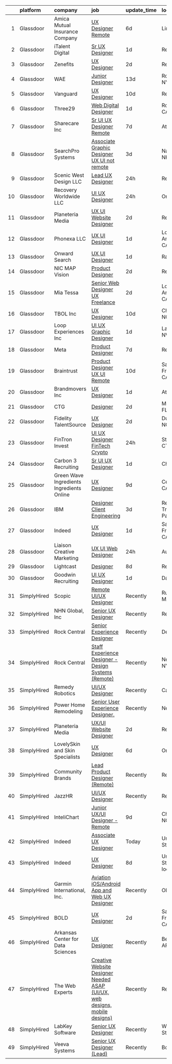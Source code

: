 

|    | platform    | company                                   | job                                                                                                                                                                                                                                                                                                                                                                                                                                                                                                                                                                                                                                                                                                                                                                                                                                                                                                                                                                                                                                                                                                                                                                                                                                                                                                                                                                                                                                                                                               | update_time   | location                   |
|---:|:------------|:------------------------------------------|:--------------------------------------------------------------------------------------------------------------------------------------------------------------------------------------------------------------------------------------------------------------------------------------------------------------------------------------------------------------------------------------------------------------------------------------------------------------------------------------------------------------------------------------------------------------------------------------------------------------------------------------------------------------------------------------------------------------------------------------------------------------------------------------------------------------------------------------------------------------------------------------------------------------------------------------------------------------------------------------------------------------------------------------------------------------------------------------------------------------------------------------------------------------------------------------------------------------------------------------------------------------------------------------------------------------------------------------------------------------------------------------------------------------------------------------------------------------------------------------------------|:--------------|:---------------------------|
|  1 | Glassdoor   | Amica Mutual Insurance Company            | [UX Designer   Remote](https://www.glassdoor.com/partner/jobListing.htm?pos=114&ao=1110586&s=58&guid=0000018248bc723993bd293bcd94bd38&src=GD_JOB_AD&t=SR&vt=w&cs=1_2e4d4ed7&cb=1659077686254&jobListingId=1008023152099&cpc=C891152315FA1AD8&jrtk=3-0-1g94bosisjfn8801-1g94bosjbi14k800-45ca01829f84c6f7--6NYlbfkN0DHNsmo6-l5VPEcn0_qUKkjeVx5zfr-x0vwZbi1T4ZBycdf6Jx9Tpj7qckzafRgtcLXdLnxyfmGRzNwjI9YJwsqadLqFdxv6lRP2OBL1QWsxcqwrNLEH9JQf1guwoWx9Co_zfsFmHLjE5O-086nq_43Im-bxeZhuLy022DRje_OCdrWmKee86TwLqaWFPpNcYouGFXGAtz2XJ4TnJhhg6eS4AvQc3yVR7_M4CZmxpCoSLxXfIeG4yy_cW9CZi6qjVIPPXTncX0djCFPIAjH0qXqWO65Ln80PAPRPOEQNgQDZrBfsPyLqyswB_T2T6nYX78M3U8kmeANmORQWr7WWf1w9lTHWzBJX88ee-pzikekfhTdEuL5h0hwvCVDNlFEbUYBVkOG5LXvMhJ8gHGGazBMcWw9I0Jna8otegKj9xXUd0zRA0sBMs6VDYuLrP92mmoRlhaXtOWCaN_Oh87WPpp_quXKPyRisk59QpxtNUU-rFTXzJik_aJ_9Mu7qMaokAz0nk8xO4RnD3UvPEtxQg2CyInUTqoTmgqTvrvYPkm_vGge3CLRcDlsW16eUt6jge-f9rzcg6RPe_8wfZIz9I_o5HHte_jpfJCubzPPWCcXRnLslUsk998LbiXRQqk6VgMKML_GYT0FqCm7Ii2p4BN2485eID0xFE2pXMOLNV7fWECTxPpEHi_CqYDp_3JTo2VrunquDpAyDx0kTP_M-tet7Z8fJtirLCs3FVgfWQKNmn9fxX5B7pmRJHXV06BW_A1AZEfDi-AdhG8qnfYLF9W84RlqP60mARU%3D)                                                                                                                                                                                                                                                                                                                                          | 6d            | Lincoln, RI                |
|  2 | Glassdoor   | iTalent Digital                           | [Sr  UX Designer](https://www.glassdoor.com/partner/jobListing.htm?pos=124&ao=1110586&s=58&guid=0000018248bc723993bd293bcd94bd38&src=GD_JOB_AD&t=SR&vt=w&ea=1&cs=1_bb717755&cb=1659077686258&jobListingId=1008033308291&cpc=334ABAF5D42DC775&jrtk=3-0-1g94bosisjfn8801-1g94bosjbi14k800-636ba47d1905195e--6NYlbfkN0CeDSXwB7gU9Sbvj438_nxc8XYZ-GVbghdxoISwKgEPtArCJfTpwTaBrulYoaOhMc-7HhQPIwdkortNFVZa3Ak3WIUFU9uu2L7F6Edwwm1fx35GDgxQ0bBVEXUOti7xzOHf2wm8puwI-KlrsAg8g3DxkGu7eWtxJCgqibXpNe948IqLzk5XmeQzAqbeMFDnWfP6IqdN3EpltBspop2Z2LW9tqCs9mt9lq6BBluvRaYGxtcq0kbNXsrDaD502ZSy7EsaKnnWo0PELyTvmryj1Pbv2yMAN3E4bp_jsnTQjDU0AaWOuQasIsJWGf6fQtwlwpUSodC3ooGeZH7UVOJflWDZcSWbyir81YFFMJPr6wXH2c-t_3dripuryIJdAaUoFFjUgZhS8qUyABGmDit-mI3XWHsYleNQ8U5AXn0NWeS4tRnQ1aDZMXY0px_rwJ35fjFGjJ3Oxox1Fq5VaCZst7CgAzxcSlleV-H8aXgfkD-_vFt0FVDvKLM4KUbKO9qJFw0%3D)                                                                                                                                                                                                                                                                                                                                                                                                                                                                                                                                                                                                                                          | 1d            | Remote                     |
|  3 | Glassdoor   | Zenefits                                  | [UX Designer](https://www.glassdoor.com/partner/jobListing.htm?pos=115&ao=1110586&s=58&guid=0000018248bc723993bd293bcd94bd38&src=GD_JOB_AD&t=SR&vt=w&ea=1&cs=1_dd715ad0&cb=1659077686256&jobListingId=1008030476790&cpc=56C4EA4A1A191A49&jrtk=3-0-1g94bosisjfn8801-1g94bosjbi14k800-817899e02a15b526--6NYlbfkN0BP7N8pYsNWMWBMaWl8ZL7hgGB0AUGZOiHnEaoLHNDW9ROvVNa_h-O2VgHJxwiiK0EddK-2tsEn7g2Pl4FJZreyJaNuaWZKfgHyf8kZ17BjZKFvkiG0fHh_zd5iBX4nZP02WwC8DqDKxbPqXVxzLe1nTIUtK1upaDjoVAxCrLTmUJvCJwS70CQooV0a2rn2zlTgMvJpeLAhLHJh5sSzeDpLhM3EarKlpoKiGYKDxk45zXuF-2qaAWLNB6xSMMAuiPvCrnZ2csApqZqzuRwWyHG45jBOcLpLRkZwXCYwKPpAkFRtUU7AAWyw5JoDQaMRv6WX7fimZO8AyCIHE67pQ1EotN5OyHupvt0vMBS0Tt1Kj79wn1eqJ51mJ_y85OyBFvXSy73QvzeHFO5FW3-qBOLBeUTSEaiNrCcLgahb3sIT5ciZ0i76Lr0atxEXaqsHt1Q2liMdQ3Px6Gn5Pd9EdLtBLTFAca3gWxbyPqyNxBpfo0hnGKGpf0FZZUUGqnIl2eH2eZKO6wYYvA%3D%3D)                                                                                                                                                                                                                                                                                                                                                                                                                                                                                                                                                                                                                                | 2d            | Remote                     |
|  4 | Glassdoor   | WAE                                       | [Junior Designer](https://www.glassdoor.com/partner/jobListing.htm?pos=103&ao=1110586&s=58&guid=0000018248bc723993bd293bcd94bd38&src=GD_JOB_AD&t=SR&vt=w&ea=1&cs=1_d5fcde5d&cb=1659077686252&jobListingId=1008008063232&cpc=0C1A14C72F2C651E&jrtk=3-0-1g94bosisjfn8801-1g94bosjbi14k800-0fd0313dfadfda3f--6NYlbfkN0Bl9QJxqCZcWcAyXa034HOvbvet4oZucNDN581_ynRfl1w4Z2vSbYLN9J-8UY_LNbirN5LLMGGnfSm2GNK07V-OSMHUkmOZFMzFfWXYH6DJqvANaaMLJ95AT8p4PdhW1XjmjR4b1ATq8P0epZSo0-R2HIhlFQJv7-4Ni8BDirUv9df_aJSLsPfPudWJlc1Dq5E2uH-G9pnyugXqvfWcJQ4aXZdGl5BZiMOExgBlkU7ij09OI2P_Imb-d676qbnkTl4xB0k9wfupSwC0XjEpE-hDVMR1-k3FQPJJQlDQLwFXtOgzw-ar1Fn64nzq2f_GITgcjTIbhcD6GIUfdcT-4VpltDglh2JqhZoMJLepgIe7bS0d_cTrCQZn0azHnEC3ReozaVdNUnWdV63RTzpEKT2Hr__b3_ZSTiyW9cH3BEC1tWJeGCUh5egHDb6oCYV48dHqwe9abbjyqm7tRuTxffyUlcyaq8wM-Xf-_cxRGVa07lt5T-cJaYX9DblGYYRJ45o%3D)                                                                                                                                                                                                                                                                                                                                                                                                                                                                                                                                                                                                                                          | 13d           | Rochester, NY              |
|  5 | Glassdoor   | Vanguard                                  | [UX Designer](https://www.glassdoor.com/partner/jobListing.htm?pos=127&ao=1110586&s=58&guid=0000018248bc723993bd293bcd94bd38&src=GD_JOB_AD&t=SR&vt=w&cs=1_748e1f17&cb=1659077686258&jobListingId=1008012719121&cpc=B101C867B3EF2D75&jrtk=3-0-1g94bosisjfn8801-1g94bosjbi14k800-ca902f2d715a43cb--6NYlbfkN0BWQs_M7ZA8XLbIFWVw-PYcVVEPryqVLyWhKaEKPskHy2YkbHyHJDwBFABfX2IzFJUFRIsxY7z-4KfcKbQhDNfGzPyTZgFL2yMW2TdbHptY5QmfxjoI23w9jMOtnl386Kp-2yF5KAlHVin6fjtTo9FpGMuvuo1aBx15Qf890HmH5-4pYO46pMhNyAik0YYnH6WSZ-1_xvH74qQHeTYVxg0waRg7TS2ubK8w-f9LRNmxxFvIgsaTmEcQQZSZi_YI1ExSYFZ-ZTpLAA7kYjMkvIS_2Emk2QkXBK_44DSl6_DJ6HgGLUobs9rTgjxbrPZ8pZracQDZbtjlTSPT0YKW2WUa7W1-mJXN0Y12kMMhc6wsXxl1VTbnfxLRf_OS_OqhHRhbtdiOJCidmvy2ccchFHIOFMS7t4vAZe1cNn0gZ-QV3xaotjVcr3WUmu3VBSp84KUahIjZLPj0S_lMUGB8bXgL0wXmmP3Ftj56pncjr-HdU50os9Mta1h2tEylF-Etn-hz2ns4Y0pIEvVtd-Cz5BiOZQWyuadIwSVXgCAS_6mwpHRReKVYat36KI2Htr0XFzjWqx5vq3BwbWK1BjzC9k8oLr6FMDkTtxnhWme7bg3ixdv3VIzXjYnO6_uoPGx2xhNk-UB5d7vXtsVpzPcgLiI5hPygPvHnP_hxhTLPpU-INOILsOTza8dMXlGCE2G9EB2CEmAdyDjEemQyR4BB61LWn24GeGoj1naESVIPm13MLuoLxAymkT-pzCem7NypDbqWhWA_WafjuEIwwDpeFtAs9rCtLjZg3rjY5Cwh-o8j5WgCFS7qjoHTyM466oTAHlO4OBpgJ_-KdwQeUK3fJjDgFj_LijvVXYin3Dmntvd5tsjZuEdVftd0dVXCjbZvxDguW9y5ORX6IQlLlVyNVS6laVh7J_nhVSi8G8oE_OuBvNGo4vwk8Vv9OvJh4YxkGPLqs1epO99cjS1k8D1ZRS7xjwgituzspu8uag8ZZqYMk6rO2dBCqKdwW7GvkD8rcAUpVXvinf5NLQ%3D%3D)                                                                                                     | 10d           | Remote                     |
|  6 | Glassdoor   | Three29                                   | [Web   Digital Designer](https://www.glassdoor.com/partner/jobListing.htm?pos=122&ao=1110586&s=58&guid=0000018248bc723993bd293bcd94bd38&src=GD_JOB_AD&t=SR&vt=w&ea=1&cs=1_5061af29&cb=1659077686257&jobListingId=1008033183226&cpc=AF02A54CD0F60729&jrtk=3-0-1g94bosisjfn8801-1g94bosjbi14k800-3471e0fb78ef8fea--6NYlbfkN0BTT1lo8Jwdy_hu5PBsWOg-OgEs4ry3bvHurgSPaoaOHMrQ5kC19dgYOFzcPvQYOKHhp60c6Xch6Gn5kZAuITtITQIiewKyEJTgBxaC2lya7FuisoGkrTfVnRz2GZw7oF528M81WcDSTk1Y7522a9sTlTw_pDm5pQS1FbGfGm2qWUmQCyH2NaVebnnIhkDFCc4JTPFLcsGkFeICamOVhwVTvHXmZWNEeVcUH-ngjHnQKcrLRRfGUKkabcysHY_VzREP1f5t2IIkcAx0jjB4LccG-w7WsJ2I969anYj-lSnFE8AZaozQFyRPyaoj9h1xPMoJWlPxieOwZwasXkbxEz38-i9EbXQ8676naOKhWh_5kc00iSLH8PY_cjJBQBGSccoe2mMhvMzTg_tMhqF_qQ-pDEbovyqSTcMGKkCOnOV1-7ARoK5ajx5wdHpqFLrQ0qnylXllqOC_2SNwfFwbc-WE8Ht7QEaLhwaB4WSDAuVTGQJsgsNSkmiq6ctanduzNh5zg4hBD5IfzQ%3D%3D)                                                                                                                                                                                                                                                                                                                                                                                                                                                                                                                                                                                                                     | 1d            | Roseville, CA              |
|  7 | Glassdoor   | Sharecare Inc                             | [Sr  UI UX Designer   Remote](https://www.glassdoor.com/partner/jobListing.htm?pos=116&ao=1110586&s=58&guid=0000018248bc723993bd293bcd94bd38&src=GD_JOB_AD&t=SR&vt=w&ea=1&cs=1_144846d7&cb=1659077686256&jobListingId=1008019944627&cpc=14D5209370AEC984&jrtk=3-0-1g94bosisjfn8801-1g94bosjbi14k800-9c5f2bb863b20607--6NYlbfkN0CD1hBfWsBw5DM-YDGAaMep4uvZgqlruHo5sjceRFS_Kd4jXnpZREDJtd83C4OGlwRKyrTH7goPOO-O4-xf8fPSkzc9FsGROlbO6-EFoISCtotBulWkyd1gBEvcUVT_1PsGBqNHtr9kFGgx7dz2mAXT0UU1PFyVDP29zL4-m23oXi_DLuAWkUNcBjeQbyrdFD1ap1h2vic6w_9epRVnJ_A3CSaS7JhIMVOVKN0lOOIWOipIKjxH7irArzAMwu0kKZzTvoM6eFTreKomugZoggvyW1mptba0sBNaWkixriZkdHmTK7Yy8-iGmghhhq84mxU20JPOEj0dR5j0uI37qhszyGSy47zajuj0xHQQ-JthmXuDIzLO8bD5s6KzZt3t2nX_xXQgNohzkVZhNP9XDpiI7qXdGgSgNxiiNVlzDpZYhD-27sF71fgMj9nWFQXBo3lrH9RfHWPnd5iFXEJaCHkKGyxiIjnIE5WuoMUrQSTPVsjlmC0l5qAev5eIdmmroYCGmrk89NQj_y4DKfYtdaYnf8FraiHBeG7teLRxJ-LfCMK873I6cZ9WC6CacyKspdY19UbVvZ0tNsJ5nDx2Qwg_pJRFw32iKyNl7f4Fk2bPwzTtgv8jEyojNK-ChcI-Gupt00Y64WmYsg%3D%3D)                                                                                                                                                                                                                                                                                                                                                                                                                                                                                | 7d            | Atlanta, GA                |
|  8 | Glassdoor   | SearchPro Systems                         | [Associate Graphic Designer UX   UI  not remote ](https://www.glassdoor.com/partner/jobListing.htm?pos=105&ao=1110586&s=58&guid=0000018248bc723993bd293bcd94bd38&src=GD_JOB_AD&t=SR&vt=w&ea=1&cs=1_e66119e1&cb=1659077686252&jobListingId=1008028720009&cpc=B6E9EE473EF69035&jrtk=3-0-1g94bosisjfn8801-1g94bosjbi14k800-94a861cca04ca9d6--6NYlbfkN0BywnJtgUhyVrzYrR77rHNUdIT9u5yxXZbdgWBt5g5sCBSi88cBpHMe14fJxK9MYazYBjrgvfcBlD-oHDBtjJSvrxTKz4447gedthALRir3b8gluGe6vLqdyHcA7c_DKs0c7p7qtPj11iuNKqwMH5Q2N6GsagBD2wt4uaIWo2RCD5YKU8Cox8VFSrLJ7pmpD7f5whHWEg4z0Ef8Sor4jqUGD5R-e5uSheHr0MEWlSOIpWruTlI_oZkCYsBr4OJePS_Z4h3rCOe_c_7wrNCKlA2Ia1UVZKLiv0JOvK9xs0bPhZiwHvBYV7coD_UyBUOjoOeRZ9xt1L0KtLrjPoIXRxdyKwE18F82rwqapYIPNwf2rIvEDCjFbM12q4lTynj4b5gJI7OgBOblshqh-2WlwTaYVZTv0y5Zc1QiLA-mJ0cPF3YqOnkviSSt9bWk_m9DADc-_pHwZNl9a17uN0RmC2S7HYP_AT1q-qHO-JP_Yg0OPb8h1yTW9q_S3B4OVrgShoU5zVmQCaiibQ%3D%3D)                                                                                                                                                                                                                                                                                                                                                                                                                                                                                                                                                                                            | 3d            | Nashua, NH                 |
|  9 | Glassdoor   | Scenic West Design  LLC                   | [Lead UX Designer](https://www.glassdoor.com/partner/jobListing.htm?pos=102&ao=1110586&s=58&guid=0000018248bc723993bd293bcd94bd38&src=GD_JOB_AD&t=SR&vt=w&ea=1&cs=1_ae1bbbcb&cb=1659077686252&jobListingId=1008036877562&cpc=E04C949A9101C6A2&jrtk=3-0-1g94bosisjfn8801-1g94bosjbi14k800-1fc4c6a5eb9924fa--6NYlbfkN0Di20U8kyODQb6-AO2Vji-gz3AZLHnbpBo966FLagvruq3rFILu0QvD_MFJscuONbQc4X14QLn19whElMW3L8BZmA-unlObSF4qF3Wy0uage3Egp6YJkdXUO2pI686IWT7n9qWXh-s71Fh6UmPw82-w4a0qhnUv0sph1qcnfHheovLhdIAyDQFPsVxBegH94-4QBRCmwohQvUUxuRoik0wjsZkN261sWPYEtPtwtjdWRTWXSLWOYV78XAB7hNNwGMPOaZagT7wnDKAy8j-VBrdv5mt1PBzxTiUjoNLfFO8RtPNO1-GhWLqcO87NE8WSHmKIXi-jgUwK9Z7Q1WuAk7783j7h9rP6Br02zPLQE5GduJngrs8v9aCouxNiIAtoyjmGDesFt5nMj6X2IpFkycnwYeSlGodFeN8PCe6-49po5FwStXq-Djq5n5ZtaKwf7WxUZHTVLjVxtCLrnGp6clU-aaxuPOOHfNI%3D)                                                                                                                                                                                                                                                                                                                                                                                                                                                                                                                                                                                                                                                                         | 24h           | Remote                     |
| 10 | Glassdoor   | Recovery Worldwide LLC                    | [UI UX Designer](https://www.glassdoor.com/partner/jobListing.htm?pos=104&ao=1110586&s=58&guid=0000018248bc723993bd293bcd94bd38&src=GD_JOB_AD&t=SR&vt=w&ea=1&cs=1_d5b773a6&cb=1659077686252&jobListingId=1008035610100&cpc=63E4514951618C5C&jrtk=3-0-1g94bosisjfn8801-1g94bosjbi14k800-d31d8985b4c033cf--6NYlbfkN0BDkNuU8b5rlCxw4SRitkilEkBrYaZkLJqE-OhKI3UllqNI1NX18fok1ht08sqPq6g1PXZEblwAzm0p2NzBinWe-6P4DWoPp1dNNvu_7c51EBgTsM6oMYfbahKmWweRJIxCBQ8ayWUfQGyO-9FBxwaCIMaXHzVS6go7Ur80wwJi7BIpH-oWsyb-aNvyCeLviGPcWz0gSBz63RZJ0wnePzmBv_dDTDe4OeQE7WdHwF0jEr5fsFF-0SzEi07i1FeVhU1xfll2ks5dMGi09f_-yK2sZJtzJ6N3LaF-k6REpUsK8Om5rnjDXfj9Ogoh83UVh8foVflyWd8zweINMDkevRMX0U25n8rOBX9q9ArSasG02cOZDLpKgHsRiZTumdNP8iLw6GQ7C9F6IJ9xbXXnBODBAiRa_JH0uO4Ts6DkK2U-8p3NCgri3XPDveisrFiAiLDvxHqdH_y0I7fBXXXJBRw_zCvFTt47ng8BTb_dHtp0RqYzUqqUh5OM_WgO9_z2WYP0SHmEyLhZNg%3D%3D)                                                                                                                                                                                                                                                                                                                                                                                                                                                                                                                                                                                                                             | 24h           | Orlando, FL                |
| 11 | Glassdoor   | Planeteria Media                          | [UX UI Website Designer](https://www.glassdoor.com/partner/jobListing.htm?pos=106&ao=1110586&s=58&guid=0000018248bc723993bd293bcd94bd38&src=GD_JOB_AD&t=SR&vt=w&ea=1&cs=1_c7757ced&cb=1659077686253&jobListingId=1008030891047&cpc=0C139D4CAD5A6DB2&jrtk=3-0-1g94bosisjfn8801-1g94bosjbi14k800-9928f54ed5626d02--6NYlbfkN0BdDHiSlq2TKVYTvK036ioTcRDjelCKzvFOpLFiF--0iUzYErW7nnYgNAXrtKLT1O6iwDhKy5NPisvzS1L5xsHe2VDXjmZ_c-bPQguUzX2znGFLdNv5zICoFU0LT5sMnsyd7ypt24gNHZwqIdMCnd8Jp7szqHW_XVNwNHyyeEmOVz0LdbSi_BSg0s8t94poOzuC49XLkLeerHVOMiqC4N7mktmSNx7GB5VuoTRZPud-7cvFpQ91AKmi_uOg0_iejIKA9pKsqOhP0zLbnzg1ml4Eo1FNFUQ0QMGCe6-J9j2CfDPsMy6DHWyOSUXw0KRt0EwA42bi0B4PnJRaffySqDJyfEpDtkIZDj8hQGufHLRIiZx45nxy7gSlNXiaRCQ8KzuKbl-gREEK_fqYmtigo4eKNXN5YZB0cEcyhpSDln32h8JhrT2QkgJCA_-18r0TlDn9u-J0SE1OsJsKxLuDNYglKimFqJ_yjQqwc13yIEIY98Mi65mrDfr2TkliNHjxRoM%3D)                                                                                                                                                                                                                                                                                                                                                                                                                                                                                                                                                                                                                                   | 2d            | Remote                     |
| 12 | Glassdoor   | Phonexa  LLC                              | [UX UI Designer](https://www.glassdoor.com/partner/jobListing.htm?pos=128&ao=1110586&s=58&guid=0000018248bc723993bd293bcd94bd38&src=GD_JOB_AD&t=SR&vt=w&ea=1&cs=1_455415a6&cb=1659077686258&jobListingId=1008033061517&cpc=32EE424DE2B657EB&jrtk=3-0-1g94bosisjfn8801-1g94bosjbi14k800-7f9ed13c890fbb94--6NYlbfkN0AMLn6zu5ORAjXLz7kGUhjB6HayqlOajU_kbA5Z-CMCwi2WsBbU8Pi9OrRlcF-PW2zA0um912iEdUJduQY3Z4u-DsEmKbaaZjmhWEuk-eyRwk4MSoBSwSkg7B1_d1sxW7wKaxhXfswLjBZyqKJAktFBBBh2fN9MrF30tOxm8X0apya9rvhNZ92-xWV7NVkvg0SEtthyyHBdFvB7WmXH1yguepvuCLtcN3jcANMK-3J22yIb2iWB1PlGOAm91-CPU-SfMfIZ5YUvvBXraKiRVFEzFR16ws6su2W4j8tK5hMbD6TpyzE_yhwSIXCktxfDwZpuQ7iQy-_H0zk9gzEvbdBVTepDD9hdIziE89xCK_sO_Bhq9QTyKrmlwdiBLje82nPXciMlMKwQzDX1eHsl2T2ByjPPk1FNsDpT0vTk1aoyM5FzNOrvWwN8uedVc-3-z-YpiHxpRuBqpccGTiHbHxtO37FYLOIzBIaadc6rOfHtdBXxY_s0Icx5)                                                                                                                                                                                                                                                                                                                                                                                                                                                                                                                                                                                                                                                         | 1d            | Los Angeles, CA            |
| 13 | Glassdoor   | Onward Search                             | [UX UI Designer](https://www.glassdoor.com/partner/jobListing.htm?pos=123&ao=1110586&s=58&guid=0000018248bc723993bd293bcd94bd38&src=GD_JOB_AD&t=SR&vt=w&cs=1_82a55bb6&cb=1659077686257&jobListingId=1008033843537&cpc=9EDA28EADF1DF7F0&jrtk=3-0-1g94bosisjfn8801-1g94bosjbi14k800-fa6a7f2e80756bc9--6NYlbfkN0B7YoEZZ2QAGDyEGGmBPAUWSHc1Mt3sMCn9FehKcWA3w0jw7EbYYLNYdQbp0yVH2fslJybtsMT5p4cBmyyP6_QKsNpj2PbE_NvQ_9GTmmHurNR8k4bCL7VAiCT04ZXl7TT0tBk86WUCk4UG972qPFGQb8RpGRGy90R9sT3FoMbCWT8Luf4Ju2sZmzPUgqG8GmKr3WpLa6qrhXIL8kVaWo7gxHTVNiyyfNMOzc7M2NjULvG3j1syY1mIewkEyRjtJT7m-KigWO_nElNlrFY-9CDNpOqqhNkKrQTBAeh1dDFJ2eTuPX3adzIiq9wOv-90Wroips2nDKuQQdZYojkZSQscsQkpWCYo4uKgFF-NxtgZX3zFOu6xtsUv6kVim0IRuljuZ_7VypGFneP6gUa1Q5RDof94sYSXUKw_qejwybDt6THtVBDNntfZWHOoWbzRVglz1FiLaPD2Qyhz1A1MTHkWqQOvmkmPQFf6KzIXFRd8aPGZcaj_v48wLqpjwVhdg9s41-Rn-TUiZIu29brU8Ww41u424_Xl6d8pSXE95_2H7xMtYqX21Y8kSXlzQgzSs2Vzc3fi_rCBHoByFo41fQCeaRI-u2dFUoHWyh0GJVY3AnA0Jo6WEl4Kt5KhjfH_qeTxE6KSb-UfNq0r3ajOkhSzhpa5e5depP-QpifpoYeL7HjxpiMbn6IFSwqVBVFZuFhAFx0my4h95tslFY6RBCUAfnK8tQNMyPfjO6VrlW6zMPmwmuy8WYVgqpys2kxqTe4Z5bQUMTanM6HeHCM16ytzyyHC-bIZ1ffl8zhkXB4hoFOadUHnO2FZdGSZwNnRID85w7DTJ1cUtrperLxbuIBEwW6MvlO26DtcgpcBFtX-eM-UoEUuehREHp0ZWpnaVBYU4svSVO5IUzYLhLZYbD-fJb9F-6vv7cSw9c7IntVqbiabEeO_-JXFX3k6OZQK_LiIdkWiLkMEU-sFlqv4H93iGCdMD-L94Ov0XTknCgjMUU3GO-0g16bi)                                                                                                                              | 1d            | Raleigh, NC                |
| 14 | Glassdoor   | NIC MAP Vision                            | [Product Designer](https://www.glassdoor.com/partner/jobListing.htm?pos=125&ao=1110586&s=58&guid=0000018248bc723993bd293bcd94bd38&src=GD_JOB_AD&t=SR&vt=w&cs=1_1428ac03&cb=1659077686257&jobListingId=1008030867814&cpc=451933188B21919D&jrtk=3-0-1g94bosisjfn8801-1g94bosjbi14k800-60d9eec4c2205df8--6NYlbfkN0AtsoojotSgbIPhmq4zAQgMxAsohilgvjj0WpDAr-D6-AN6xsHP4aec7gX_7i4O97P3euTb_mLS8EUjoViJCSDtRmeG4FYVXE0XYZobGSwhO6ncyfoaangJZqhXvNaJS6aC5NqmmPwJE0D8kR8HMLaUlxRM5YxzX2UJqgW3lwv5sCS5HadJjfdx63sk4VwrECQPaJRo1a6DiZ2NNZm07ulC0ogEjQEYgWUycJn2zrWUn0tQSj8ZlK70P4d6RAAUKDPYknDvFQGQn1xsL1oltmzwAWtThkXsV44P811mRoohEqOMzoBx2u_KnxdLfclJIc04BcHarFtINHcV_w-tdF4PwwtfWALfveQrsjM9KGLbEaKTsrVXc_u7qx5TyzdGQ8i199hj2YS7tKDw7CjmU0bL1tOzGASepvHdQodKRhHUDFC_3bBYq8FqJ6l3l0LcLCwrp8KHGYWXUTjodub3G0D7GGQlhucCueisI4wOD2e20ySpv7gw_ZffBGZmFOahQsmxBmt3FLcFPv2fkitaJlhxnfG8DdY3Q_Wh7FbgWRUnDw%3D%3D)                                                                                                                                                                                                                                                                                                                                                                                                                                                                                                                                                                                                | 2d            | Remote                     |
| 15 | Glassdoor   | Mia Tessa                                 | [Senior Web Designer UX   Freelance](https://www.glassdoor.com/partner/jobListing.htm?pos=126&ao=1110586&s=58&guid=0000018248bc723993bd293bcd94bd38&src=GD_JOB_AD&t=SR&vt=w&ea=1&cs=1_df0cdac0&cb=1659077686258&jobListingId=1008030489023&cpc=9C2286EA3771AAF6&jrtk=3-0-1g94bosisjfn8801-1g94bosjbi14k800-8cbba1cc9b452bd5--6NYlbfkN0C2ruSLbldHgJRxGqX58M4ekFWuaOJ1Xy3nZgzYPyc2K5DCdI3untnDF_QUoF4F_518e6LjcpYdTvG-j-Lyy0hydGsmYdPZMGHoAbr25uSGfzEsDp8fgtBVXt7Q5T4pYRZIoG5j0GZPP2EnbtiHGaiB9G9y-TIgvGg79cg9FMP9IwqDJxw0sEOg7XiscPA1Zym835dsGvFqjl82LkJxperWJrZ7wHqqbAlo2pSVXj0byPyLuwv03AoSeMPFi9SEk1sZPHH4CWSvIqr5Q23FL09WnVQbOOvH_wQsvd7deIsXYRDYjImwe8DcJ8cO2Xt1bVB69jTCULps7cY2fzyqKOfDPWydPUHUI3y0-RLgZY1Y1nylegFR7boo_CKjUMQtQlWhLppPdY3cCDhMpVDOQjR6XqnE6eh281FugETMzWlAbi9pBznWbncr-OJsMRiyQ-KRxz2VoJRVjPU5LmGriW8RKf_815HvhRiMPnKRQ9cAk5HWg9cGi-FHZ8SjzdlrQL6E4B1kgMbxcQ%3D%3D)                                                                                                                                                                                                                                                                                                                                                                                                                                                                                                                                                                                                         | 2d            | Los Angeles, CA            |
| 16 | Glassdoor   | TBOL Inc                                  | [UX Designer](https://www.glassdoor.com/partner/jobListing.htm?pos=107&ao=1110586&s=58&guid=0000018248bc723993bd293bcd94bd38&src=GD_JOB_AD&t=SR&vt=w&ea=1&cs=1_95e219b5&cb=1659077686253&jobListingId=1008012394896&cpc=F793441F64F6F721&jrtk=3-0-1g94bosisjfn8801-1g94bosjbi14k800-85be3595b44e6236--6NYlbfkN0CNayYzF1mBaI40OgT78t3Q2d9IxlwDzhsYR4HK7epYUQ6uENfBpi37ZBAn8cenkM8i5cycZZ2W6tACPsepIYqvX_rEMhurF5ejkXt6c4FD3LUhu9VIxhtMfishJCwpTKgL6dSZzLiihmx4QfO0mqPZ5NXdg1Co_1n6IWUJ9Rf4G2hm0461Rg__O6BuCFFLnbA_pIuPHMcPeuLHflT3dLDlN6_tV9VfyrVEKac5ahlfxjsV3VxPxQU_Q75KxFh21U6EMHutj_3RE1GirZcDt_tuijf5ygqSj3eiywCwNKN_e6bYfFDKsKwV7powy0-R3C-Ia0Uf4gjSRgzusWJlpIGXKuWMDzy7hPCZAu3ea3Wv1e5TxxS93RJnBn4XBkrZzCsvvQspf0KZz_oIl3IAtklu8Sw6EXURJD85LyUPRcN1X0tdpFQrwaikWKj3vrtTo2IpQ7f5Mu8L2syxV8KxY8Zi8h51N24g5QB9I_UoPzMyRMwTFsxHxRyy)                                                                                                                                                                                                                                                                                                                                                                                                                                                                                                                                                                                                                                                            | 10d           | Charlotte, NC              |
| 17 | Glassdoor   | Loop Experiences  Inc                     | [UI UX Graphic Designer](https://www.glassdoor.com/partner/jobListing.htm?pos=117&ao=1110586&s=58&guid=0000018248bc723993bd293bcd94bd38&src=GD_JOB_AD&t=SR&vt=w&ea=1&cs=1_af2f4840&cb=1659077686256&jobListingId=1008033173709&cpc=C3517E2410EFB392&jrtk=3-0-1g94bosisjfn8801-1g94bosjbi14k800-25fa6272e3e2065b--6NYlbfkN0Da09pRHhP-IBcL4Blkn8Wer1EyziNefckN5gi0EMJR5BZi3I2QCxz5FZEHZYBbKwLbrTG0AQHFsTjGIPhDUYFmM27wUE4L54_mYTlwZMbYKKITpFLP8xQD5GFCI2PLgeoQsIju6zabCUk79bq9w6Ui5Pq_rHsLL-yhJAVBqblzbB2icTPeafGAzW65046pzQm6Z-Nu7OnYEHv0lKoec5aLI-dUfbFkqG25UI_rzJnNS1oJ68ZGn7Kzeen8guBjV2JIihV7hDSz9yzlXJis1CLpA-Mbg7XnJ0Osk2PYYwt7QvjsGUcDmSQ6pD0B00bqUDhmEJPxm6BDVGVIo-_iZHatLdjTIEMB79DMpN-VODT_hzax8vkQluUSHHgGQRQMBT7AnJ-EvwypeEinrGcqc8-88kbVR6TLFzbpxZQ8ed7E1T52mwqujHepIcXDsQFvC6wIJ6mN7vsG6ad6-dfGePTroRvPuclp8JwXd8kAgtW9WFBWUziDNpLWteyKJ_pSe3M%3D)                                                                                                                                                                                                                                                                                                                                                                                                                                                                                                                                                                                                                                   | 1d            | Las Vegas, NV              |
| 18 | Glassdoor   | Meta                                      | [Product Designer](https://www.glassdoor.com/partner/jobListing.htm?pos=120&ao=1110586&s=58&guid=0000018248bc723993bd293bcd94bd38&src=GD_JOB_AD&t=SR&vt=w&cs=1_4b58b7c6&cb=1659077686256&jobListingId=1008020186544&cpc=7AD1D84939BBEEF3&jrtk=3-0-1g94bosisjfn8801-1g94bosjbi14k800-400bcb0188464b65--6NYlbfkN0DYl4UJW4r1Vl7FEn6T9F-rD9lpC-0oMJVSiWjK_MGUd5ZxEn957iThda3zHpNlLYPmXuLXrqQKuPpFW9ZKcoagqkkVPdz3qeXrOPgSzx1nU5HeQCRwBHI1bzucSPvmwZJEJUjnXnGco6OZMlADS4Yela3z4ZdxYzf5C--KbOlsYEek9tSmhvSV-KoyozQOsc_fkgjocyswi7OE9tsuumyeLQNyThi4Qy4N076VBc5xjrDFT96pMIOAFV2q5Vm3D58ADgFfi51pSdy_D8KqdJQfTjmJUz3v3QaZxq6AhyC4EwfrRtjXS7iee2w-SoKaa1Tt03M2gTRghRu0KWwKJXd_MXB63l-rIUDCwj8KF26aKEkIh9MBht6PQryk84jePioAt9pvJlnHNhEZ-vyiFujPQvLZNe2HYVLNx3739O3nci6B5x5eeiK63DVf6RI7uIGXzmCBZocQ4dVl5v5-qm7Ymrw576eMVmKjXUrC5DHo6EJlqU9GppJiS91CClF5nGtiEZuEnlKhF_f2GpW1ju4DKwHH_aViR_oPt_i8DHeY0NNLCT7d_KTx4k3U5C78jSUpTkRxilRGZX8ColkBBIREulz-rCDBTD320vi5uUd_ojfFvs-MvQOajN6rUqsGI4buOKos1kwehn6wDRIdPJFmwwxXtsPADbLYEbZve8SFaYPnWuwLzGkYXg2fpDeFsX1b-uZQJg_3wMEUFDL6NPdz-jYZ9oIE_V-A-FH6YFYlH1NE3161aBJhkqhy_ZMPQ45ZfZ7Dmi9n3qQ7SzA5C5waHk2b51bY_OZCphWIJ3RvcGNja1lGf3fuKn9urLORv_R6J_hCKqMk_oUwFOXRktO-xT5Yuj2uwCRT8u5YsjEQKDn2fmocM35ElQVjiqxFENA0X6VcSAZz4gOh2QhRJnc8S7hJZQnEDPonvGCAHL15klH9SZGu_yiYABpx0L1sqGY0e1-jJZQL4G2WBoWdrO9z7GtJ0vCCN5Rs0b1rXIf3Zdidphok6Z1oQ8M0Eo4rLeDhSfZDBPDFkeKQMvXej8ObHoCduLeil08%3D)                                                                              | 7d            | Remote                     |
| 19 | Glassdoor   | Braintrust                                | [Product Designer  UX UI   Remote ](https://www.glassdoor.com/partner/jobListing.htm?pos=130&ao=1110586&s=58&guid=0000018248bc723993bd293bcd94bd38&src=GD_JOB_AD&t=SR&vt=w&ea=1&cs=1_37114642&cb=1659077686258&jobListingId=1008012501062&cpc=F41FEAB56D215062&jrtk=3-0-1g94bosisjfn8801-1g94bosjbi14k800-edf1bf2d8edecc9d--6NYlbfkN0AL3dVr72y2kzw2kaN2Ho5i09lACUMjYeOySpm2U6KfangpSdCj5igvSL6GVg8exZPmT5nPvYI3ZzJniYou6XwlaqwTwKL2c6GCfQcIUdVJQrX9eY-G7iIWEbnt_n2jTWvdh543qbjtqszVtdj2XPvz4bC64tw-6uNIZ6T4bp2ZaUUg1QX9ujSP640hKJAlGwuTnFzxzMa_pt4ONyIcixc7zH-Jj3RDneYTl59nt0DBvERgyRSGpsGqPAYu3FHVPA7V0lV4WHbdszuHFgqmlvBi5Yg1BZVD72OvdkLclAavmkRX6tD5DfsSno-CeGAgZ8SuPCnvulXUppSXkbMPUdBecFv72Wv_GoTP03hqp552bWo0GZ-BI6SSgbmm8aVfbe2aTNFGzo-cxzUcvhS_15w2u0C2IFBsIeIZ-CN3lSaqXjg1IbYBN5hg4AxPkAJnlzdfLD-fh8d49AqvDoi1V0MTXceYf0SD--ApzO39eD3YgrvIH5qUdVbqu7gB1VAZqBufOx9KQMe27M51z8hPpdGk6DIpVdzbx2IRFe0sJiaHRxszlHocibf1SWMMxLx23IcwIbd70dZqZDJ7duPqmshJ6F0omV20OJhMYnFaCG5KLpmlCpVfdDM2bk_XMgoNxFV26Qc7PIw3_NzEa5xvgnWvIb7m5leiH5naG59J407V1pjzOCwYaJZC_k-tX7MLht2pwoBalu-i4Emu2BxffEKMK87_-OPMJSMPuXffT5Z1gMZ0dDLHeLj1)                                                                                                                                                                                                                                                                                                                                                                      | 10d           | San Francisco, CA          |
| 20 | Glassdoor   | Brandmovers  Inc                          | [UX Designer](https://www.glassdoor.com/partner/jobListing.htm?pos=108&ao=1110586&s=58&guid=0000018248bc723993bd293bcd94bd38&src=GD_JOB_AD&t=SR&vt=w&ea=1&cs=1_89c25ba5&cb=1659077686253&jobListingId=1008033446573&cpc=7E69D0A57279CD4B&jrtk=3-0-1g94bosisjfn8801-1g94bosjbi14k800-ed20ff9d81bbc4c7--6NYlbfkN0D37zOfSgtuycLoxhGXilnIHjvkmq-ZQoU3rvxEiZnDvYBzRpw4cg0gVDE9-pIHwin9c8x_Ac7__ziUfNQ3yeWoKv7Or-fZ-4M-jvop--TN4IbR01t24NWCPNxMCXQh5cjFnRCE_YP8OiHw8VfcunILI_nONd6OZ7iDEawcGODzx_xXwQeFIq7h5LrgAxEgen7Amzg9bXT9HE6jERJbRIgVUrFH6ysGeDn56kNVFgZLR2P1wRdOri-TP9tLRWahfxCm8xiqGxZjFQKzTvhnX1_r5lD9r2Qu9MV-phMAEcSgYPEHrzseif5mFsjm7KJtl73RoVys8dARQYHR3zyFqd_HmOEsX1EP2O-WOj46EfhN4sK0pqRXA3ho7dwnaf2x4PQXPqXhmNy24OG7iWHPdFW1FU3XPJfLvi4aFLZWnlgAv2XHNzHVs93_AMqOqRRWSods40YIaFQAlCXCmqI0vr9FfMJak98o5D6x2ue40ke3_ydFzXvMHRpVYuLe0WkU9fX23rg2tD6JQQ%3D%3D)                                                                                                                                                                                                                                                                                                                                                                                                                                                                                                                                                                                                                                | 1d            | Atlanta, GA                |
| 21 | Glassdoor   | CTG                                       | [Designer](https://www.glassdoor.com/partner/jobListing.htm?pos=110&ao=1110586&s=58&guid=0000018248bc723993bd293bcd94bd38&src=GD_JOB_AD&t=SR&vt=w&ea=1&cs=1_1255b0c0&cb=1659077686254&jobListingId=1008030950197&cpc=7E331B339EFC28D0&jrtk=3-0-1g94bosisjfn8801-1g94bosjbi14k800-7979d77eb6aa52c2--6NYlbfkN0BUuw7dcSK2qrMgpRGDt7rEWDvwL-yoXP8zyKxLIZmMoyTq3OCBl9kWdyAcnhTQbuvyFIQecRzM2m4MxDS4qptDLl-zkm0hNh2g7JZ2dp_eHQt6Iz5lDoVPoD8c901qvvnkK2vuOXfHWd9H5w8B9Umb6VmCjpO7l5SyYiovDy77KSHn5aDMlIVPOfZpyNFEOORGiRvsLv2oXBLXchzSlgAW1hkyGj4wJe2NKhowrD86JtfGkpCfBNfRFGkDh6IIISjoHmX4rB1N6yn0USAH4bEYJ6wj2-pAFA8u_smPDtOpNqwRcg6xfehtpEmragW1b9M-GfgSfS6dwnlEFopXfVDDWoLOgScqLi2_2mYNKrAIZOxGnjLcJna6eOY3Yew3YDP3emEj-sEdhUVI9YWNCulN-76zfKQbpdgITqdjFi46CujkkZa3FHTvyNcB0vfSDMZ4Pw_W8KWLo1QC2yfkbMrVSZ9vaPlZv_BcT4e1SljjDyG4ICUv3kqsWGi4gM_f_L8%3D)                                                                                                                                                                                                                                                                                                                                                                                                                                                                                                                                                                                                                                                 | 2d            | Melbourne, FL              |
| 22 | Glassdoor   | Fidelity TalentSource                     | [UX Designer](https://www.glassdoor.com/partner/jobListing.htm?pos=109&ao=1110586&s=58&guid=0000018248bc723993bd293bcd94bd38&src=GD_JOB_AD&t=SR&vt=w&cs=1_4dd6145c&cb=1659077686253&jobListingId=1008030047128&cpc=786328B4A40DC555&jrtk=3-0-1g94bosisjfn8801-1g94bosjbi14k800-ed212279cf58778b--6NYlbfkN0AoYXfdOe7El6-Ykny_IbMrQLc_ftZ75MJybi-dJXWXjsCzoyCJRRBVlF9fO0cfHB-ApDRcSAoOMT-ko8jBoVc51NPocZhMWSPgNLkdSQz80RWO_Z508Ocuhs4yIDx3tszG64YCe6G3sIygdG3BM-L7vF9bvSxK2YiUtvpN9m-xlHTiQ9PBGWhmP3rNTmQd43I2oxGSY4kSWcCZlUBxa7TTmbcNAyOvbWc-wZCMP0eutroGuptzUwiqpR7s5ejDVG7MnUH5CBdzJgrMf4vvtCZzNRUxZJEoqv_VOSPoVxobhaYcrkHRyUGqFcxQ4V1mBBfkYmJ97Bk6Ihs8GIcVPCKSJwp5M3zo1jQnU01i84PvxAqFktsLva4JoyLZS3mGgnq1LkPRbqtMhFTl-9RJfvvL05AdXJ8WfgdL-9XrSfnRCiANCe2enC_HYlmQeJ2JZwWwIaRzRyDGuiC3KUgey1MmeMSbk2izLchDE3iet5d7tSmIJZbQY3g2)                                                                                                                                                                                                                                                                                                                                                                                                                                                                                                                                                                                                                                                                 | 2d            | Durham, NC                 |
| 23 | Glassdoor   | FinTron Invest                            | [UI UX Designer  FinTech   Crypto ](https://www.glassdoor.com/partner/jobListing.htm?pos=101&ao=1110586&s=58&guid=0000018248bc723993bd293bcd94bd38&src=GD_JOB_AD&t=SR&vt=w&ea=1&cs=1_7c4b7ac2&cb=1659077686252&jobListingId=1008035397123&cpc=F4CC4721A073827F&jrtk=3-0-1g94bosisjfn8801-1g94bosjbi14k800-6802b5d64e525bbc--6NYlbfkN0AhqkIh6wdXYxVM14U6ARyGXxwtN_cJbuE1cVSFmw39Be1n4tEVjKCkfeX9TIYgF7NUesEQoZFKEHbKJbX5PPhN0U0vrWJNIcN3WgCtLbEuca-08Ds0BVm21lJaJFa8tjb7lMFUIc5mT9z71C_5BAJw8ZeLbrN1J3O7SVMXKZoeuFL-Zo-nMtFad96BR6xjqImbDo5MWYBf1fS3JJ9z4MpxLTNm9w746ur_6t5E5nO52p9vEwCTMThJbFsNA5mVaDB0AQ1CwexPluK9HAhRE5Go4B9tX-blDsPZfL-vrTkq94UrA8cVdM0C-GmBzQPAYxs1gkKLpctMgB3frRsnXqhY6SXODdXZfr32ETjidUa09jCzRseTf16sNAFYs2pS7061vqe-kl9szYyrlb7AfhsFQTL_DunUiJgJUTvhGv3s4hG2pTXb0adPjs9CcUumb7ZWEoWkqJtmF5N357T_oy58NeKlNSIjWkf8VTlwZX7-qpNom5lGlr_lSRTGIgLSOgAoNOk6it1DYg%3D%3D)                                                                                                                                                                                                                                                                                                                                                                                                                                                                                                                                                                                                          | 24h           | Stamford, CT               |
| 24 | Glassdoor   | Carbon 3 Recruiting                       | [Sr  UI UX Designer](https://www.glassdoor.com/partner/jobListing.htm?pos=112&ao=1110586&s=58&guid=0000018248bc723993bd293bcd94bd38&src=GD_JOB_AD&t=SR&vt=w&ea=1&cs=1_eac66a5c&cb=1659077686255&jobListingId=1008033075851&cpc=71532419B2302243&jrtk=3-0-1g94bosisjfn8801-1g94bosjbi14k800-c57cc3d807a74109--6NYlbfkN0DMcPIWrWxaHpMh6btn2g3tH2y5Smbwp-unFjwOaThoGmVn5eMBxgiU0rHfzyapTUbRdvasYaLJEeuZ4kw2rziYJf2OvpWNaX9mb-8dmyLFE8HsPyCbI_NsSv5W7snOoAD9QZOL7m0bPVvafviVpDa-K7JqXRe4ld_I5cAwWaZinWGt6-owN8VSDuiqENPZuHerYtYbS4aiI1FNBh5db-tRAyXspuMJUybNB2kwYBeMuWroPGLnJe9kRpe0bOVNycqmUXP80G7nWBW9i7Cu5ZI5rRsnuohidlsx0r2jmcWpnD_UzIWQEroDWVS_37zEbVCU2ldpeJAoavFVCbTLJWvlPKCCuKm3-5CwqvXqp3Y6o2jUcDRVTFcjx8EqShezZb5KhiaCeOInxuvFiOMkKTM2Qa9l3QGl7wJifnGekY3FpVuBtgDn9LBwaKKaN02SzSOG33AmjSR4MLVUiNm1R2btKs8VUpzGED9qg7iqSElWu1RHb0YWUA9xXGHrUfOye1s_OPqq2PlQ2A%3D%3D)                                                                                                                                                                                                                                                                                                                                                                                                                                                                                                                                                                                                                         | 1d            | Chicago, IL                |
| 25 | Glassdoor   | Green Wave Ingredients Ingredients Online | [UX Designer](https://www.glassdoor.com/partner/jobListing.htm?pos=121&ao=1110586&s=58&guid=0000018248bc723993bd293bcd94bd38&src=GD_JOB_AD&t=SR&vt=w&ea=1&cs=1_182efa12&cb=1659077686257&jobListingId=1008014876425&cpc=44CD5376B8534B8F&jrtk=3-0-1g94bosisjfn8801-1g94bosjbi14k800-6b24e6aaa30e2567--6NYlbfkN0APToHrk7ILONyRglvlT3LJMO76dZGJsKlG8WQjsY8Cq8sfDFa7YMJq9WItcIhy7Jyj-VcxShnkL6yPVCsMIZTD-r8kYDNrseIIgHPjgB5PS0XI1WhV5tUGMXTwaafvkOcQwNTewIMvtm7fukLO82Id4fBGP4Lh3DutOchppmNNwFaejH-N9xuU7IRYNi_qnXQE92IVZU0rwJdQZ97UjkALExLkvl28oQFfLDEAVokI19rjHtTeargDgfrmEPIgRzlb0NZaDj809esAKtT8H_rvvnFeSy8N_ow5OjSuYiTp4Y515aYqFAGS6Aa78gJgj3p3DjPDhh9C1ckxpjgurtRweIW9uwHq3rZhmvHy0wa3vwY_PhMs_4XVnGOlLBZlhfDVqbFyE0SbcPmc-jq_2TF3S_NOiw5ej8KqJuhcELBgcaLeN5KLqIl66v-bCNJbSSALmNqmTVO7YjEDlw5Jcfr8BAmh8R0DfaPDx8usAjplXjEx9uuLwj_O)                                                                                                                                                                                                                                                                                                                                                                                                                                                                                                                                                                                                                                                            | 9d            | Cerritos, CA               |
| 26 | Glassdoor   | IBM                                       | [Designer   Client Engineering](https://www.glassdoor.com/partner/jobListing.htm?pos=119&ao=1110586&s=58&guid=0000018248bc723993bd293bcd94bd38&src=GD_JOB_AD&t=SR&vt=w&cs=1_8d21862e&cb=1659077686256&jobListingId=1008028921686&cpc=65CC663E25211861&jrtk=3-0-1g94bosisjfn8801-1g94bosjbi14k800-cd11043b0495f81a--6NYlbfkN0ASsx9s5kYVCGTGnmC6Xh9NWSoe0erEY_uce-MxN6cSfhCFF8tPJks6RQ6ru_yf5NIiNqb3a1ZZan5GqJ9gh_OrnJSUklVv_mMJN3fV99VQ516YWIijbtD1KXNHWsbKUTNG2ERKXFhM0kWQC3XgF7Iq-LX-pNNKsKgDAf5UoLKWYqoehXr_GVcfkGC4QVg_aaBe4AwCnRrtJDUy_FRAagvj3phhD4c1tDS0wnZXuNhmdoi_XzN-xUdhYGmSHdd0o0r82-0-Ogk1j31imjNGeb6EAENdrerUrUzCZpH3jGaibRHZ9QAH-49DeCotj01BxjFpzCnnl3-epCvaPN1AfsQtP0snLuIrOjZBlX9dQHQrNhPS0fNXoQevZmZnmYXIUfYeC_16ebw6luA0Cjbu0PR4qjnKu--v4KkZbgwi1hhG-h4HQ9W3zqMhArYS8srCAa-e-MG2rACQ6CB_LeiOjqVxgU-1UlDPrFD3dv1Y7rJJqpV6Ui_AhRf1X8zB7eX7wlPKLn6EP4HHOL6ppugoH8QWhAHBYCzABnBbG0z7zG2TEu7aQQyslEX9lEXUzpkIpsRf49JKxjbTdEy0Zc2pZLclcU2pvu4zGdrZ7vtOw5ouumPO-RGNrL68870tSlL8pLLpzPbPIyUO4teIzqDAkuly10pOak5CjVfOB2exPslYEv7a1krjq72xt4cj1Ljx7ele6UnEzD0oWmD4ztj7o25R_SZ-HHc0CvzP05lJ8rkyh8gwiWIGSZhB4mJDpPU0TfU31FlXsnNT0V5u82_OAOl4EJogIM8LO58WdzCVjU7TFCuRaH_trNHrDgwtGNrlyqcz9sK6Wh8aYe0KfdsKkqouQk85PAhF34OXsKAaP9lsyhTKU9cERSldy2DGY2180nsD-DJAci4FDUr1QaEyZQTi3xwT4IynSEZv2hSuOPg7grCPNL1ue8RiKjgTR9dpQrLVPBxkkuIslUDsrA_s5DcGB6oCLKI5-KrxRQnOLdMNZkm_2u8cp9i1_U1ol_IjQV0WWUc6Nhm4neRT706ymZUv62FFdLiwPL9DjKxVvFcH3MxierTPE4Prnk4Mz60zMput8VmWsRWy7zFv3xL4uGStB41EE5MUm3k%3D) | 3d            | Research Triangle Park, NC |
| 27 | Glassdoor   | Indeed                                    | [UX Designer](https://www.glassdoor.com/partner/jobListing.htm?pos=111&ao=1110586&s=58&guid=0000018248bc723993bd293bcd94bd38&src=GD_JOB_AD&t=SR&vt=w&cs=1_71416eb1&cb=1659077686254&jobListingId=1008033235226&cpc=32EE424DE2B657EB&jrtk=3-0-1g94bosisjfn8801-1g94bosjbi14k800-b52e910eae13d10b--6NYlbfkN0CiRNM7CVr8YueLFKlzwbFWI0o7IjV438l4sVrvKZ0flpURU_mqoI8EbsK64YRr3OBE7-7hwEAguLrLvnw-28vKQbDSnHVHM5U4kD7I-dXMtyTaKaN8URFo6wc4Up2uGvOMrMTotjsKOI1adJKM5dpNRWCFgMDMWCYJxmohFtW3pJjVKn_D0H9o6WxQzWQrmmZ9XJ6Jr3x_DXEs-_ohzmv1OWIlA2gpl40l2W6aOroA06l0AJnW4Rm27qLgQHQs7sZMM_R47mzPK_GU9ur4v-Ump4NslDy4TYR8i9vVvjIJF7ZLE3RyUYPBRyRFCGvsHxq82WtHW_cOU4MPqmy8KQbdfljK00yoTkLGeRd8C-wgSGD9FF57zuMxIxzyiZ3LTJ8pxv5bYLsjr6Cz59kDO35pcZmKUvZlrukadSEHH74PegwOgW0c_QJkTYxGyQICNaA0swc-t-rsPLXUnEz365FHJY_sld-5ds1F-rQ2ZcZdyfeL4AkgTWl9NxvzAHnYbLLPZklKEuuE0kxyi3UiYreU)                                                                                                                                                                                                                                                                                                                                                                                                                                                                                                                                                                                                                                 | 1d            | San Francisco, CA          |
| 28 | Glassdoor   | Liaison Creative   Marketing              | [UX UI Web Designer](https://www.glassdoor.com/partner/jobListing.htm?pos=118&ao=1110586&s=58&guid=0000018248bc723993bd293bcd94bd38&src=GD_JOB_AD&t=SR&vt=w&cs=1_7137d3d3&cb=1659077686256&jobListingId=1008035931843&cpc=6193B0C32834B022&jrtk=3-0-1g94bosisjfn8801-1g94bosjbi14k800-faba308dbbd1223b--6NYlbfkN0Avk85b-YPEI5UMG_dNRGM_jE8ITbRwotNFgB1ePgli65ae474aWpvF9c_Me_6whaWwkJxel_akVrMiGbCUM3tE9kxR0LC7cmJ2k5NzgZyHavvsoHzHNkwJoHHCz-Iv5v4nH66pmhGwuzEWuWe0h-yxGUmwMDVY9UNfOf0XcouRP0VE7lDB5joM6h2Xva5vD9DBA9PBgIpTgzcD9QyYo3sddLgsHw5u2i64zByGeUlQGJDa7DqKoqTpOMt8If5ba4KSrZjTMUwyIF2aLgC5tb8lKJoKWFBbozeCZrR5VSKYRRlgTKWHXO4pN9nQGSOSl8SsLYpd7NQLPzEuWsPyz7i2jdqZa25tmLgSGU-uTv_cXNUXhfZ22GEFo_fP3kBKrNwlkKQRtCHwCb8el7stc6xPOS0QmUiGifllBbBJZ_hgMEpqVumFTS5RODFHqmXqaaH4mWHQScF6gQBDQUnHPv9Y)                                                                                                                                                                                                                                                                                                                                                                                                                                                                                                                                                                                                                                                                                          | 24h           | Austin, TX                 |
| 29 | Glassdoor   | Lightcast                                 | [Designer](https://www.glassdoor.com/partner/jobListing.htm?pos=113&ao=1110586&s=58&guid=0000018248bc723993bd293bcd94bd38&src=GD_JOB_AD&t=SR&vt=w&cs=1_73628808&cb=1659077686254&jobListingId=1008017615295&cpc=07D58528F3898F33&jrtk=3-0-1g94bosisjfn8801-1g94bosjbi14k800-d74957f2375d8404--6NYlbfkN0DkKenFyqqc7-LGUI0LefNLKAb03uBDxdXH4Qh2AKToKeJUBhpws2HOj-j9Dn5Ir7g1xNZB8QiPmObLm9Je8u_cWzDxcpIfu7ZFJlWZfPLDxhCLowuG21QwQ7UodzQf7-26iKizCkFjp47SBwE4fi-GaniC0nlfUiF9v-kfuzkJKk5XSv8lflMJDW4uaywBvOjYCLrqfNZfDffnbhQgB3Ksk6dPRfBCoweTt52h94YowGc6Ids7MbIjHjAJ-MzFU932u6UTFplNUts5iIuAt7dvmd_rLrlRwommTBP6Ot_J7qUcMF3dQ6yMSP3YnZrbL0OJvU7borvF8uS93j-v7Xmzk8F3tzc-Re2O8lVUVF_YCt3DsIW-dCSHXLN9i-sDkZEaVJ71oaBicJnzIjyaboeJroPd4U8Yj34hu9M69B7PxBN2oMMxe4d6_6hJ1n3naxVng8JdYai_VUQ7_mpKl_QB0x5LiB6BV-mAvRapt4Hm7xXXqsJ9Oge0UiLngNQBGf812BdW_uJu6g%3D%3D)                                                                                                                                                                                                                                                                                                                                                                                                                                                                                                                                                                                                                                        | 8d            | Remote                     |
| 30 | Glassdoor   | Goodwin Recruiting                        | [UI UX Designer](https://www.glassdoor.com/partner/jobListing.htm?pos=129&ao=1110586&s=58&guid=0000018248bc723993bd293bcd94bd38&src=GD_JOB_AD&t=SR&vt=w&ea=1&cs=1_f3539f2d&cb=1659077686258&jobListingId=1008033583129&cpc=2F9DD8B511C89582&jrtk=3-0-1g94bosisjfn8801-1g94bosjbi14k800-30bccfca8810f2a0--6NYlbfkN0CxjMr8UpMCA6oxnxQ4uxcX4bQnO6D1al2wmyIZZS5KU-tvIHWzS-95XUksm1Da5irDaC4Ih1HIzUWBO8G2f4OdNkDBJkOXNtPonnGcxlxIGBYbk-kVB4orARalHZ5jTOZrnt_hPqiA4sxdCrkrMYlpSfs4hNXZsWfGGVWE4r4ik8kna0b7nROI0NniIkLMGvsYOElt7bsFdxImZpDgK86fhxl3589pn-jfKf8dR-6NjB0_nNZ3CbKyhCV4JH_cL-BVtGLKuuoGy0wmyqdign7V_eQ41bygs291c8qg_cvMlx0lC6UV-KFd5SN2UGfXlyGavvvsfImlyiP_DthIRu4ILVh19WKFmDR358gb5uNJ9dGPlC6CwJvYK7favH54GNg4WN1BNLm8_K5ZitogFcdH3h4AqwgkZDZUf2GZf9i3rBAMEF4C8Q3NcX46Eeqejn_MVE8QsW2q5HlVXzunLxawC-eX99eeNvUlIq_KCcroUnD_NT7Q6V2cyoNxbHvuVSAk1n4amATf0ZQLtVUqhc9oezVzxG0fUwg1XPKmeCJnZlbXY8som342)                                                                                                                                                                                                                                                                                                                                                                                                                                                                                                                                                                                         | 1d            | Dallas, TX                 |
| 31 | SimplyHired | Scopic                                    | [Remote UI/UX Designer](https://www.simplyhired.com/job/sFwaEmBscmlRyRwf3kmh3e3ANR9aDnK3k4DlA8jux4OUPW4QNZYlPQ?q=ux+designer)                                                                                                                                                                                                                                                                                                                                                                                                                                                                                                                                                                                                                                                                                                                                                                                                                                                                                                                                                                                                                                                                                                                                                                                                                                                                                                                                                                     | Recently      | Rutland, MA                |
| 32 | SimplyHired | NHN Global, Inc                           | [Senior UX Designer](https://www.simplyhired.com/job/kh0fuZOlfK7wJKty4B8ZW70NirHZRlCiFAtdwdwY6ml002eFcT2lfA?q=ux+designer)                                                                                                                                                                                                                                                                                                                                                                                                                                                                                                                                                                                                                                                                                                                                                                                                                                                                                                                                                                                                                                                                                                                                                                                                                                                                                                                                                                        | Recently      | Remote                     |
| 33 | SimplyHired | Rock Central                              | [Senior Experience Designer](https://www.simplyhired.com/job/614TPN-I6z8RsLQz2ZCzhZREiXQ5ICela2OugNpBIA2Xt9GWnXt6BA?q=ux+designer)                                                                                                                                                                                                                                                                                                                                                                                                                                                                                                                                                                                                                                                                                                                                                                                                                                                                                                                                                                                                                                                                                                                                                                                                                                                                                                                                                                | Recently      | Detroit, MI                |
| 34 | SimplyHired | Rock Central                              | [Staff Experience Designer - Design Systems (Remote)](https://www.simplyhired.com/job/wGe6C28J11MkzfioyR_m9oiPg-qKrUibYOhMeZWgwGUY78Qox31bDA?q=ux+designer)                                                                                                                                                                                                                                                                                                                                                                                                                                                                                                                                                                                                                                                                                                                                                                                                                                                                                                                                                                                                                                                                                                                                                                                                                                                                                                                                       | Recently      | New York, NY               |
| 35 | SimplyHired | Remedy Robotics                           | [UI/UX Designer](https://www.simplyhired.com/job/yxBKwNV0bD6aRTuzaieGpBusysl84rNwT-DX4-vW9Ck94u9UGQx_lQ?q=ux+designer)                                                                                                                                                                                                                                                                                                                                                                                                                                                                                                                                                                                                                                                                                                                                                                                                                                                                                                                                                                                                                                                                                                                                                                                                                                                                                                                                                                            | Recently      | California                 |
| 36 | SimplyHired | Power Home Remodeling                     | [Senior User Experience Designer.](https://www.simplyhired.com/job/R1SnR43oeH9OSZWKou0Icx_z56XIhkBE1gbk20v2HavTHcqRv6-U6w?q=ux+designer)                                                                                                                                                                                                                                                                                                                                                                                                                                                                                                                                                                                                                                                                                                                                                                                                                                                                                                                                                                                                                                                                                                                                                                                                                                                                                                                                                          | Recently      | Newark, DE                 |
| 37 | SimplyHired | Planeteria Media                          | [UX/UI Website Designer](https://www.simplyhired.com/job/jF29a2A58NkrlAgwDnD3AvwZ26fWqg8yJbRHetpjCvM_OTdjEbVp4g?q=ux+designer)                                                                                                                                                                                                                                                                                                                                                                                                                                                                                                                                                                                                                                                                                                                                                                                                                                                                                                                                                                                                                                                                                                                                                                                                                                                                                                                                                                    | 2d            | Remote                     |
| 38 | SimplyHired | LovelySkin and Skin Specialists           | [UX Designer](https://www.simplyhired.com/job/zxKAICAcRHTFU1bl8PHdMd4Cy5w92I0svF1rBBwH4uaKON7baN0utw?q=ux+designer)                                                                                                                                                                                                                                                                                                                                                                                                                                                                                                                                                                                                                                                                                                                                                                                                                                                                                                                                                                                                                                                                                                                                                                                                                                                                                                                                                                               | 6d            | Omaha, NE                  |
| 39 | SimplyHired | Community Brands                          | [Lead Product Designer (Remote)](https://www.simplyhired.com/job/9eiAZn3dEWJfk-tGmz8jN8A9zgsEC5L7lC4octilkWwbfYEELHQLSQ?q=ux+designer)                                                                                                                                                                                                                                                                                                                                                                                                                                                                                                                                                                                                                                                                                                                                                                                                                                                                                                                                                                                                                                                                                                                                                                                                                                                                                                                                                            | Recently      | Remote                     |
| 40 | SimplyHired | JazzHR                                    | [UI/UX Designer](https://www.simplyhired.com/job/Yex-YG7sq9tWe_fCm2zUaKg6yD-f2KXwXGI-SyCZZsuKoWKWbf6SPA?q=ux+designer)                                                                                                                                                                                                                                                                                                                                                                                                                                                                                                                                                                                                                                                                                                                                                                                                                                                                                                                                                                                                                                                                                                                                                                                                                                                                                                                                                                            | Recently      | Remote                     |
| 41 | SimplyHired | InteliChart                               | [Junior UX/UI Designer - Remote](https://www.simplyhired.com/job/V0hpIU5_zTQr1OhAlwytjov1oxXRqvCsAk3BQFh9MuRvSwsGZRzCJQ?q=ux+designer)                                                                                                                                                                                                                                                                                                                                                                                                                                                                                                                                                                                                                                                                                                                                                                                                                                                                                                                                                                                                                                                                                                                                                                                                                                                                                                                                                            | 9d            | Charlotte, NC              |
| 42 | SimplyHired | Indeed                                    | [Associate UX Designer](https://www.simplyhired.com/job/P5AD9vuGw41zSv_ddh3a5XkFji2-uSAaskxj0WaXPJ-ajF44vD8jBg?q=ux+designer)                                                                                                                                                                                                                                                                                                                                                                                                                                                                                                                                                                                                                                                                                                                                                                                                                                                                                                                                                                                                                                                                                                                                                                                                                                                                                                                                                                     | Today         | United States              |
| 43 | SimplyHired | Indeed                                    | [UX Designer](https://www.simplyhired.com/job/E5ipQqNRyKwlp88QoaMQX4IeGckBKE5aTE2oMe9c9Una-IH8Vd8P0A?q=ux+designer)                                                                                                                                                                                                                                                                                                                                                                                                                                                                                                                                                                                                                                                                                                                                                                                                                                                                                                                                                                                                                                                                                                                                                                                                                                                                                                                                                                               | 8d            | United States +4 locations |
| 44 | SimplyHired | Garmin International, Inc.                | [Aviation iOS/Android App and Web UX Designer](https://www.simplyhired.com/job/LHjY42tjIFE2VvYlPIGuF2jXvqqpajXmdLSKn9F4RnlayQCV0iQ0mA?q=ux+designer)                                                                                                                                                                                                                                                                                                                                                                                                                                                                                                                                                                                                                                                                                                                                                                                                                                                                                                                                                                                                                                                                                                                                                                                                                                                                                                                                              | Recently      | Olathe, KS                 |
| 45 | SimplyHired | BOLD                                      | [UX Designer](https://www.simplyhired.com/job/Rya4--u7d2TCooZ-J_3KzX3Z3KeGVu8whDcBmQBUNbl-lMaDQIi22A?q=ux+designer)                                                                                                                                                                                                                                                                                                                                                                                                                                                                                                                                                                                                                                                                                                                                                                                                                                                                                                                                                                                                                                                                                                                                                                                                                                                                                                                                                                               | 2d            | San Francisco, CA          |
| 46 | SimplyHired | Arkansas Center for Data Sciences         | [UX Designer](https://www.simplyhired.com/job/2qNdFUyiCuC4WUTP7omM3jOM8g95Egcedo0Mb7IIDrwYCrd5Yu-H3A?q=ux+designer)                                                                                                                                                                                                                                                                                                                                                                                                                                                                                                                                                                                                                                                                                                                                                                                                                                                                                                                                                                                                                                                                                                                                                                                                                                                                                                                                                                               | Recently      | Bentonville, AR            |
| 47 | SimplyHired | The Web Experts                           | [Creative Website Designer Needed ASAP (UI/UX, web designs, mobile designs)](https://www.simplyhired.com/job/l-egCQiYg6FAtzLn9s0wN-WzeWW5snE-ksAblGGZvNSlnpUcsuhHqA?q=ux+designer)                                                                                                                                                                                                                                                                                                                                                                                                                                                                                                                                                                                                                                                                                                                                                                                                                                                                                                                                                                                                                                                                                                                                                                                                                                                                                                                | Recently      | Remote                     |
| 48 | SimplyHired | LabKey Software                           | [Senior UX Designer](https://www.simplyhired.com/job/1Sb1F07gkcoYvDkxozIfGgYSpFEbxhfg058UdQNPx4izlU_I9m6Wjw?q=ux+designer)                                                                                                                                                                                                                                                                                                                                                                                                                                                                                                                                                                                                                                                                                                                                                                                                                                                                                                                                                                                                                                                                                                                                                                                                                                                                                                                                                                        | Recently      | Washington State           |
| 49 | SimplyHired | Veeva Systems                             | [Senior UX Designer (Lead)](https://www.simplyhired.com/job/zotqg0LNyggwCvIVEN0GQD5X9uMwPE4Ruxm9_8sypuf_l-NU82U_IQ?q=ux+designer)                                                                                                                                                                                                                                                                                                                                                                                                                                                                                                                                                                                                                                                                                                                                                                                                                                                                                                                                                                                                                                                                                                                                                                                                                                                                                                                                                                 | Recently      | Boston, MA                 |